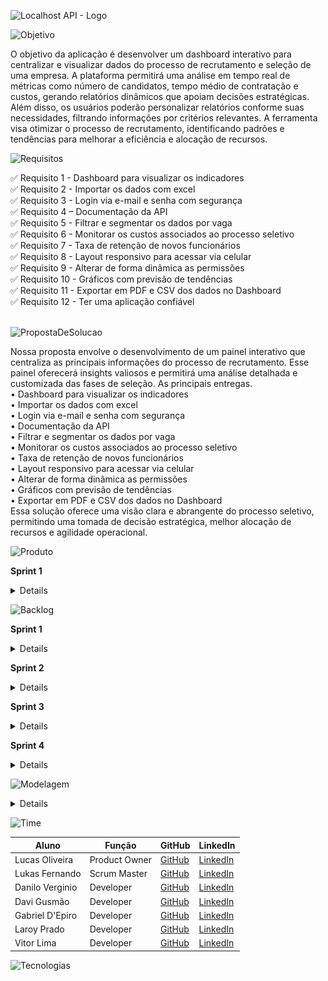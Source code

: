 ![Localhost API - Logo](https://github.com/user-attachments/assets/5d04e4d3-64c1-4890-b756-604a49fe3311)


![Objetivo](https://github.com/user-attachments/assets/c4fca693-63f8-4329-a0e8-4b103d9ab544)

O objetivo da aplicação é desenvolver um dashboard interativo para centralizar e visualizar dados do processo de recrutamento e seleção de uma empresa. A plataforma permitirá uma análise em tempo real de métricas como número de candidatos, tempo médio de contratação e custos, gerando relatórios dinâmicos que apoiam decisões estratégicas. Além disso, os usuários poderão personalizar relatórios conforme suas necessidades, filtrando informações por critérios relevantes. A ferramenta visa otimizar o processo de recrutamento, identificando padrões e tendências para melhorar a eficiência e alocação de recursos.

<div id="requisitos">
    <img src="https://github.com/user-attachments/assets/7c923995-da65-4006-b748-71be1a5f5b51" alt="Requisitos">
</div>

✅ Requisito 1 - Dashboard para visualizar os indicadores </br>
✅ Requisito 2 - Importar os dados com excel </br>
✅ Requisito 3 - Login via e-mail e senha com segurança </br>
✅ Requisito 4 – Documentação da API </br>
✅ Requisito 5 - Filtrar e segmentar os dados por vaga </br>
✅ Requisito 6 - Monitorar os custos associados ao processo seletivo </br>
✅ Requisito 7 - Taxa de retenção de novos funcionários </br>
✅ Requisito 8 - Layout responsivo para acessar via celular </br>
✅ Requisito 9 - Alterar de forma dinâmica as permissões </br>
✅ Requisito 10 - Gráficos com previsão de tendências </br>
✅ Requisito 11 - Exportar em PDF e CSV dos dados no Dashboard </br>
✅ Requisito 12 - Ter uma aplicação confiável </br>
</br>

![PropostaDeSolucao](https://github.com/user-attachments/assets/5dc4a1e7-4e19-429a-91ce-7b824780c50f)

Nossa proposta envolve o desenvolvimento de um painel interativo que centraliza as principais informações do processo de recrutamento. Esse painel oferecerá insights valiosos e permitirá uma análise detalhada e customizada das fases de seleção. As principais entregas. <br/>
    •  Dashboard para visualizar os indicadores <br/>
    •  Importar os dados com excel <br/>
    •  Login via e-mail e senha com segurança <br/>
    •  Documentação da API <br/>
    •  Filtrar e segmentar os dados por vaga <br/>
    •  Monitorar os custos associados ao processo seletivo <br/>
    •  Taxa de retenção de novos funcionários <br/>
    •  Layout responsivo para acessar via celular <br/>
    •  Alterar de forma dinâmica as permissões <br/>
    •  Gráficos com previsão de tendências <br/>
    •  Exportar em PDF e CSV dos dados no Dashboard <br/>
Essa solução oferece uma visão clara e abrangente do processo seletivo, permitindo uma tomada de decisão estratégica, melhor alocação de recursos e agilidade operacional.

![Produto](https://github.com/user-attachments/assets/350e2bd9-b395-4581-a352-d723fa62e332)

**Sprint 1**
<details>
  
[Screencast from 2024-09-29 22-07-52.webm](https://github.com/user-attachments/assets/030b4637-d812-46d1-9c0b-a8343941f8b8)

</details>


![Backlog](https://github.com/user-attachments/assets/94656158-8e74-4cf6-a2fc-fd1e2f8a6808)

**Sprint 1**
<details>

| Prioridade | História                                                                                              | Jira          | Requisitos                |
|------------|-------------------------------------------------------------------------------------------------------|---------------|---------------------------|
| 1          | Como usuário de RH, para acessar o dashboard e visualizar pelo menos 3 indicadores:                   | [Ver no Jira](https://localhost305.atlassian.net/browse/LOC-1)  | [Requisito 1](#requisitos) |
|            | - Indicador com o número de candidatos por vagas                                                      |               |                           |
|            | - Um card com o tempo médio de contratação                                                            |               |                           |
|            | - Filtrar por período                                                                                 |               |                           |
| 2          | Funcionalidade de import dos dados (ETL).                                                             | [Ver no Jira](https://localhost305.atlassian.net/browse/LOC-2)  | [Requisito 2](#requisitos) |
| 3          | Como usuário de RH quero acessar a plataforma via login de e-mail e senha.                            | [Ver no Jira](https://localhost305.atlassian.net/browse/LOC-3)  | [Requisito 3](#requisitos) |

</details>

**Sprint 2**
<details>

| Prioridade | História                                                                                              | Jira          | Requisitos                |
|------------|-------------------------------------------------------------------------------------------------------|---------------|---------------------------|
| 1          | Como usuário de RH, quero filtrar e segmentar todos os dados por tipo de vaga, na tela de dashboard.  | [Ver no Jira](https://localhost305.atlassian.net/browse/LOC-4)  | [Requisito 5](#requisitos) |
| 2          | Preciso monitorar os custos associados ao processo seletivo.                                          | [Ver no Jira](https://localhost305.atlassian.net/browse/LOC-6)  | [Requisito 6](#requisitos) |
| 3          | No dashboard quero visualizar um card com a taxa de retenção de novos funcionários.                   | [Ver no Jira](https://localhost305.atlassian.net/browse/LOC-5)  | [Requisito 7](#requisitos) |
| 4          | Quero ter uma aplicação estável e confiável (DevOps).                                                | [Ver no Jira](https://localhost305.atlassian.net/browse/LOC-48)  | [Requisito 12](#requisitos) |
| 5          | Como usuário quero ter um layout responsivo para acessar via celular nas reuniões.                    | [Ver no Jira](https://localhost305.atlassian.net/browse/LOC-43) | [Requisito 8](#requisitos) |

</details>

**Sprint 3**
<details>

| Prioridade | História                                                                                          | Jira          | Requisitos                |
|------------|---------------------------------------------------------------------------------------------------|---------------|---------------------------|
| 1          | Precisa melhorar o import dos dados validando a integridade dos mesmos.                           | [Ver no Jira](https://localhost305.atlassian.net/browse/LOC-47)                 | [Requisito 2](#requisitos) |
| 2          | Quero analisar pelo menos duas tendências e padrões no processo de seleção, e conseguir filtrar por cargo         | [Ver no Jira](https://localhost305.atlassian.net/browse/LOC-10) | [Requisito 10](#requisitos) |
| 3          | Como usuário de RH, preciso liberar o acesso de acordo com o cargo e poder alterar a forma dinâmica as permissões | [Ver no Jira](https://localhost305.atlassian.net/browse/LOC-8)  | [Requisito 9](#requisitos) |
| 4          | Quero ter uma aplicação estável e confiável (DevOps).                                             | [Ver no Jira](https://localhost305.atlassian.net/browse/LOC-68)                 | [Requisito 12](#requisitos) |
| 5          | Como usuário preciso ter uma senha segura.                                                        | [Ver no Jira](https://localhost305.atlassian.net/browse/LOC-45)                 | [Requisito 3](#requisitos) |

</details>

**Sprint 4**
<details>

| Prioridade | História                                                                                          | Jira          | Requisitos                |
|------------|---------------------------------------------------------------------------------------------------|---------------|---------------------------|
| 1          | Quero ter a opção de exportar em PDF e CSV dos dados no Dashboard.                                | [Ver no Jira](https://localhost305.atlassian.net/browse/LOC-9)  | [Requisito 11](#requisitos) |

</details>


![Modelagem](https://github.com/user-attachments/assets/b74c1529-06d5-449f-a6d0-b7909d026f00)

<details>

![MER](https://github.com/Localhost-305/localhost-database/blob/main/MER/MER.png)

</details>


![Time](https://github.com/user-attachments/assets/a3fa4a08-00aa-4f95-9947-5e6453eade2a)

| Aluno             | Função       | GitHub       | LinkedIn       |
|-------------------|--------------|--------------|-----------------|
| Lucas Oliveira    | Product Owner| [GitHub](https://github.com/LucasOliveira321) | [LinkedIn](https://www.linkedin.com/in/lucas-augusto-oliveira/)                                                                           |
| Lukas Fernando    | Scrum Master | [GitHub](https://github.com/LukasFernando)    | [LinkedIn](#)                                                                                                                             |
| Danilo Verginio   | Developer    | [GitHub](https://github.com/Daniloel)         | [LinkedIn](https://www.linkedin.com/in/daniloverginio)                                                                                    |
| Davi Gusmão       | Developer    | [GitHub](https://github.com/Davign10)         | [LinkedIn](https://br.linkedin.com/in/dgusm%C3%A3o)                                                                                       |
| Gabriel D'Epiro   | Developer    | [GitHub](https://github.com/GabrielDepiro)    | [LinkedIn](https://www.linkedin.com/in/gabriel-depiro/)                                                                                   |
| Laroy Prado       | Developer    | [GitHub](https://github.com/laroyprado)       | [LinkedIn](https://br.linkedin.com/in/laroyprado)                                                                                         |
| Vitor Lima        | Developer    | [GitHub](https://github.com/VilRL)            | [LinkedIn](https://www.linkedin.com/in/vitor-lima-dev?utm_source=share&utm_campaign=share_via&utm_content=profile&utm_medium=android_app) |


![Tecnologias](https://github.com/user-attachments/assets/74af18c3-3b53-48cd-b0eb-c0141b473b91)

